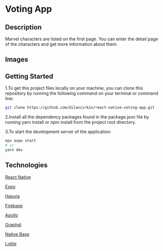 # Voting App

## Description
Marvel characters are listed on the first page. You can enter the detail page of the characters and get more information about them.

## Images


## Getting Started
1.To get this project files locally on your machine, you can clone this repository by running the following command on your terminal or command line:
```bash
git clone https://github.com/dilancirkin/react-native-voting-app.git
```

2.Install all the dependency packages found in the package.json file by running yarn install or npm install from the project root directory.

3.To start the development server of the application:

```bash
npx expo start
# or
yarn dev

```

## Technologies


[React Native](https://reactnative.dev/)

[Expo](https://expo.dev/)

[Hasura](https://hasura.io/)

[Firebase](https://rnfirebase.io/)

[Apollo](https://www.apollographql.com/docs/react/)

[Graphql](https://graphql.org/)

[Native Base](https://nativebase.io/)

[Lottie](https://docs.expo.dev/versions/latest/sdk/lottie/)

